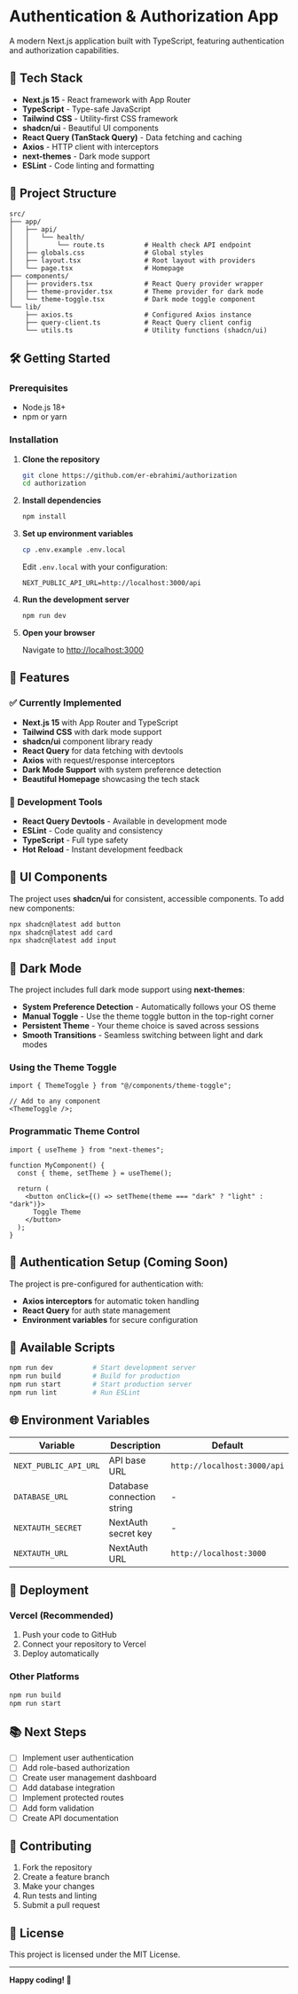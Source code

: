 # Authentication & Authorization App

A modern Next.js application built with TypeScript, featuring authentication and authorization capabilities.

## 🚀 Tech Stack

- **Next.js 15** - React framework with App Router
- **TypeScript** - Type-safe JavaScript
- **Tailwind CSS** - Utility-first CSS framework
- **shadcn/ui** - Beautiful UI components
- **React Query (TanStack Query)** - Data fetching and caching
- **Axios** - HTTP client with interceptors
- **next-themes** - Dark mode support
- **ESLint** - Code linting and formatting

## 📁 Project Structure

```
src/
├── app/
│   ├── api/
│   │   └── health/
│   │       └── route.ts          # Health check API endpoint
│   ├── globals.css               # Global styles
│   ├── layout.tsx                # Root layout with providers
│   └── page.tsx                  # Homepage
├── components/
│   ├── providers.tsx             # React Query provider wrapper
│   ├── theme-provider.tsx        # Theme provider for dark mode
│   └── theme-toggle.tsx          # Dark mode toggle component
└── lib/
    ├── axios.ts                  # Configured Axios instance
    ├── query-client.ts           # React Query client config
    └── utils.ts                  # Utility functions (shadcn/ui)
```

## 🛠️ Getting Started

### Prerequisites

- Node.js 18+
- npm or yarn

### Installation

1. **Clone the repository**

   ```bash
   git clone https://github.com/er-ebrahimi/authorization
   cd authorization
   ```

2. **Install dependencies**

   ```bash
   npm install
   ```

3. **Set up environment variables**

   ```bash
   cp .env.example .env.local
   ```

   Edit `.env.local` with your configuration:

   ```env
   NEXT_PUBLIC_API_URL=http://localhost:3000/api
   ```

4. **Run the development server**

   ```bash
   npm run dev
   ```

5. **Open your browser**

   Navigate to [http://localhost:3000](http://localhost:3000)

## 🎯 Features

### ✅ Currently Implemented

- **Next.js 15** with App Router and TypeScript
- **Tailwind CSS** with dark mode support
- **shadcn/ui** component library ready
- **React Query** for data fetching with devtools
- **Axios** with request/response interceptors
- **Dark Mode Support** with system preference detection
- **Beautiful Homepage** showcasing the tech stack

### 🔧 Development Tools

- **React Query Devtools** - Available in development mode
- **ESLint** - Code quality and consistency
- **TypeScript** - Full type safety
- **Hot Reload** - Instant development feedback

## 🎨 UI Components

The project uses **shadcn/ui** for consistent, accessible components. To add new components:

```bash
npx shadcn@latest add button
npx shadcn@latest add card
npx shadcn@latest add input
```

## 🌙 Dark Mode

The project includes full dark mode support using **next-themes**:

- **System Preference Detection** - Automatically follows your OS theme
- **Manual Toggle** - Use the theme toggle button in the top-right corner
- **Persistent Theme** - Your theme choice is saved across sessions
- **Smooth Transitions** - Seamless switching between light and dark modes

### Using the Theme Toggle

```tsx
import { ThemeToggle } from "@/components/theme-toggle";

// Add to any component
<ThemeToggle />;
```

### Programmatic Theme Control

```tsx
import { useTheme } from "next-themes";

function MyComponent() {
  const { theme, setTheme } = useTheme();

  return (
    <button onClick={() => setTheme(theme === "dark" ? "light" : "dark")}>
      Toggle Theme
    </button>
  );
}
```

## 🔐 Authentication Setup (Coming Soon)

The project is pre-configured for authentication with:

- **Axios interceptors** for automatic token handling
- **React Query** for auth state management
- **Environment variables** for secure configuration

## 📝 Available Scripts

```bash
npm run dev          # Start development server
npm run build        # Build for production
npm run start        # Start production server
npm run lint         # Run ESLint
```

## 🌐 Environment Variables

| Variable              | Description                | Default                     |
| --------------------- | -------------------------- | --------------------------- |
| `NEXT_PUBLIC_API_URL` | API base URL               | `http://localhost:3000/api` |
| `DATABASE_URL`        | Database connection string | -                           |
| `NEXTAUTH_SECRET`     | NextAuth secret key        | -                           |
| `NEXTAUTH_URL`        | NextAuth URL               | `http://localhost:3000`     |

## 🚀 Deployment

### Vercel (Recommended)

1. Push your code to GitHub
2. Connect your repository to Vercel
3. Deploy automatically

### Other Platforms

```bash
npm run build
npm run start
```

## 📚 Next Steps

- [ ] Implement user authentication
- [ ] Add role-based authorization
- [ ] Create user management dashboard
- [ ] Add database integration
- [ ] Implement protected routes
- [ ] Add form validation
- [ ] Create API documentation

## 🤝 Contributing

1. Fork the repository
2. Create a feature branch
3. Make your changes
4. Run tests and linting
5. Submit a pull request

## 📄 License

This project is licensed under the MIT License.

---

**Happy coding! 🎉**
